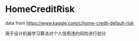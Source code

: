 # HomeCreditRisk
data from https://www.kaggle.com/c/home-credit-default-risk

用于设计机器学习算法对个人信用违约风险进行划分
